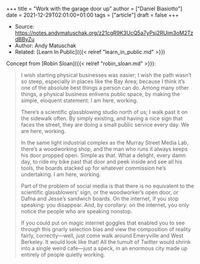 +++
title = "Work with the garage door up"
author = ["Daniel Biasiotto"]
date = 2021-12-29T02:01:00+01:00
tags = ["article"]
draft = false
+++

-   Source: <https://notes.andymatuschak.org/z21cgR9K3UcQ5a7yPsj2RUim3oM2TzdBByZu>
-   Author: Andy Matuschak
-   Related: [Learn In Public]({{< relref "learn_in_public.md" >}})

Concept from [Robin Sloan]({{< relref "robin_sloan.md" >}}):

> I wish starting physical businesses was easier; I wish the path wasn’t so steep, especially in places like the Bay Area; because I think it’s one of the absolute best things a person can do. Among many other things, a physical business enlivens public space, by making the simple, eloquent statement: I am here, working.
>
> There’s a scientific glassblowing studio north of us; I walk past it on the sidewalk often. By simply existing, and having a nice sign that faces the street, they are doing a small public service every day. We are here, working.
>
> In the same light industrial complex as the Murray Street Media Lab, there’s a woodworking shop, and the man who runs it always keeps his door propped open. Simple as that. What a delight, every damn day, to ride my bike past that door and peek inside and see all his tools, the boards stacked up for whatever commission he’s undertaking. I am here, working.
>
> Part of the problem of social media is that there is no equivalent to the scientific glassblowers’ sign, or the woodworker’s open door, or Dafna and Jesse’s sandwich boards. On the internet, if you stop speaking: you disappear. And, by corollary: on the internet, you only notice the people who are speaking nonstop.
>
> If you could put on magic internet goggles that enabled you to see through this gnarly selection bias and view the composition of reality fairly, correctly—well, just come walk around Emeryville and West Berkeley. It would look like that! All the tumult of Twitter would shrink into a single weird cafe—just a speck, in an enormous city made up entirely of people quietly working.
